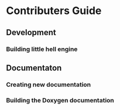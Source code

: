 # Contributers Guide

## Development

### Building little hell engine

## Documentaton

### Creating new documentation

### Building the Doxygen documentation
